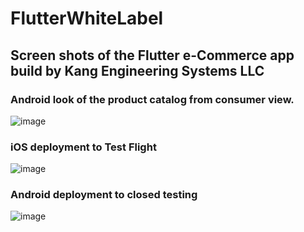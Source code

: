 # FlutterWhiteLabel
## Screen shots of the Flutter e-Commerce app build by Kang Engineering Systems LLC

### Android look of the product catalog from consumer view.
![image](https://github.com/sk92129/FlutterWhiteLabel/assets/1682772/3186444c-b885-4893-8771-762c45e748ab)


###  iOS deployment to Test Flight
![image](https://github.com/sk92129/FlutterWhiteLabel/assets/1682772/a5880cce-b3d5-403a-9c77-360436759047)

### Android deployment to closed testing

![image](https://github.com/sk92129/FlutterWhiteLabel/assets/1682772/0e5ca815-10bd-49cc-b148-a57c90616e55)

